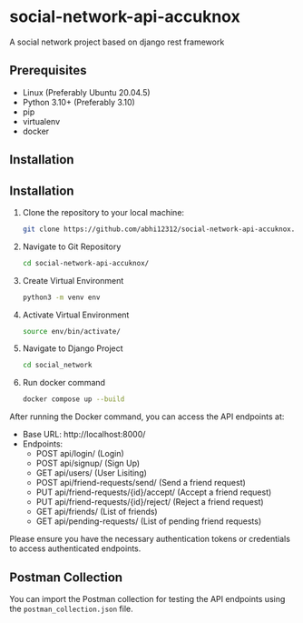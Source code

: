 # social-network-api-accuknox
A social network project based on django rest framework


## Prerequisites

- Linux (Preferably Ubuntu 20.04.5)
- Python 3.10+ (Preferably 3.10)
- pip
- virtualenv
- docker

## Installation

## Installation

1. Clone the repository to your local machine:
   ```bash
   git clone https://github.com/abhi12312/social-network-api-accuknox.git

2. Navigate to Git Repository
    ```bash
    cd social-network-api-accuknox/

3. Create Virtual Environment
    ```bash
    python3 -m venv env

4. Activate Virtual Environment
    ```bash
    source env/bin/activate/

5. Navigate to Django Project   
    ```bash
    cd social_network

6. Run docker command
    ```bash
    docker compose up --build    

After running the Docker command, you can access the API endpoints at:

- Base URL: http://localhost:8000/
- Endpoints:
  - POST  api/login/  (Login) 
  - POST  api/signup/  (Sign Up) 
  - GET   api/users/  (User Lisiting)  
  - POST  api/friend-requests/send/ (Send a friend request)
  - PUT   api/friend-requests/{id}/accept/ (Accept a friend request)
  - PUT   api/friend-requests/{id}/reject/ (Reject a friend request)
  - GET   api/friends/ (List of friends)
  - GET   api/pending-requests/ (List of pending friend requests)

Please ensure you have the necessary authentication tokens or credentials to access authenticated endpoints.


## Postman Collection
You can import the Postman collection for testing the API endpoints using the `postman_collection.json` file.



